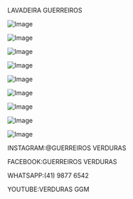 
LAVADEIRA GUERREIROS 



![Image](https://user-images.githubusercontent.com/114923203/193885044-a04fe6b6-aea5-4ed5-a8d8-d24bee5a79d9.png)




![Image](https://user-images.githubusercontent.com/114923203/193889540-6aef38ce-7b50-445c-806a-2824f750ec7b.png)




![Image](https://user-images.githubusercontent.com/114923203/193889651-41b0a1ad-4294-4a96-976a-34ba0cf50354.png)




![Image](https://user-images.githubusercontent.com/114923203/193889839-5f3effd6-a084-4470-887c-f9285dc08dfa.png)





![Image](https://user-images.githubusercontent.com/114923203/193891990-7aded525-bca4-461e-bc0b-3acd19de14eb.png)





![Image](https://user-images.githubusercontent.com/114923203/193892072-1eb89b81-78b3-4c44-a149-1ef1587b6072.png)




![Image](https://user-images.githubusercontent.com/114923203/193892198-5346c076-c919-4f38-bfd9-5b59c30108bc.png)




![Image](https://user-images.githubusercontent.com/114923203/193892308-1e2a3784-d35a-4861-aaab-b2518d01fb05.png)




![Image](https://user-images.githubusercontent.com/114923203/193892373-80d10b06-a021-4056-99c6-87853c1d5112.png)



INSTAGRAM:@GUERREIROS VERDURAS

FACEBOOK:GUERREIROS VERDURAS

WHATSAPP:(41) 9877 6542

YOUTUBE:VERDURAS GGM


















































































